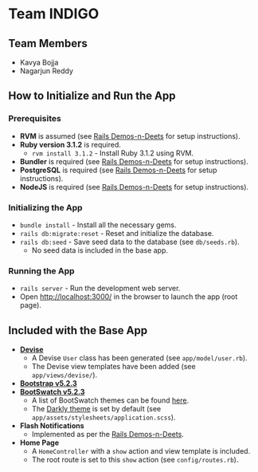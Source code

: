 # Team INDIGO

## Team Members

- Kavya Bojja
- Nagarjun Reddy
## How to Initialize and Run the App

### Prerequisites

- **RVM** is assumed (see [Rails Demos-n-Deets](https://rails-demos-n-deets-2023.herokuapp.com/demos/development-environment) for setup instructions).
- **Ruby version 3.1.2** is required.
  - `rvm install 3.1.2` - Install Ruby 3.1.2 using RVM.
- **Bundler** is required (see [Rails Demos-n-Deets](https://rails-demos-n-deets-2023.herokuapp.com/demos/development-environment) for setup instructions).
- **PostgreSQL** is required  (see [Rails Demos-n-Deets](https://rails-demos-n-deets-2023.herokuapp.com/demos/development-environment) for setup instructions).
- **NodeJS** is required (see [Rails Demos-n-Deets](https://rails-demos-n-deets-2023.herokuapp.com/demos/development-environment) for setup instructions).

### Initializing the App

- `bundle install` - Install all the necessary gems.
- `rails db:migrate:reset` - Reset and initialize the database.
- `rails db:seed` - Save seed data to the database (see `db/seeds.rb`).
  - No seed data is included in the base app.

### Running the App

- `rails server` - Run the development web server.
- Open <http://localhost:3000/> in the browser to launch the app (root page).

## Included with the Base App

- **[Devise](https://github.com/heartcombo/devise#readme)**
  - A Devise `User` class has been generated (see `app/model/user.rb`).
  - The Devise view templates have been added (see `app/views/devise/`).
- **[Bootstrap v5.2.3](https://getbootstrap.com/docs/5.2/getting-started/introduction/)**
- **[BootSwatch v5.2.3](https://bootswatch.com/)**
  - A list of BootSwatch themes can be found [here](https://bootswatch.com/).
  - The [Darkly theme](https://bootswatch.com/darkly/) is set by default (see `app/assets/stylesheets/application.scss`).
- **Flash Notifications**
  - Implemented as per the [Rails Demos-n-Deets](https://rails-demos-n-deets-2023.herokuapp.com/deets/flash-notifications).
- **Home Page**
  - A `HomeController` with a `show` action and view template is included.
  - The root route is set to this `show` action (see `config/routes.rb`).
